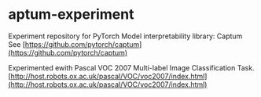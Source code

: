 # aptum-experiment
Experiment repository for PyTorch Model interpretability library: Captum  
See [https://github.com/pytorch/captum](https://github.com/pytorch/captum)

Experimented ewith Pascal VOC 2007 Multi-label Image Classification Task.  
[http://host.robots.ox.ac.uk/pascal/VOC/voc2007/index.html](http://host.robots.ox.ac.uk/pascal/VOC/voc2007/index.html)  
